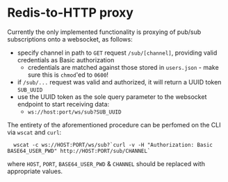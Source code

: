 # Redis-to-HTTP proxy

Currently the only implemented functionality is proxying of pub/sub subscriptions onto a websocket, as follows:

* specify channel in path to `GET` request `/sub/[channel]`, providing valid credentials as Basic authorization
  * credentials are matched against those stored in `users.json` - make sure this is `chmod`'ed to `0600`!
* if `/sub/...` request was valid and authorized, it will return a UUID token `SUB_UUID`
* use the UUID token as the sole query parameter to the websocket endpoint to start receiving data:
  * `ws://host:port/ws/sub?SUB_UUID`

The entirety of the aforementioned procedure can be perfomed on the CLI via `wscat` and `curl`:

```
  wscat -c ws://HOST:PORT/ws/sub?`curl -v -H "Authorization: Basic BASE64_USER_PWD" http://HOST:PORT/sub/CHANNEL`
```

where `HOST`, `PORT`, `BASE64_USER_PWD` & `CHANNEL` should be replaced with appropriate values.
